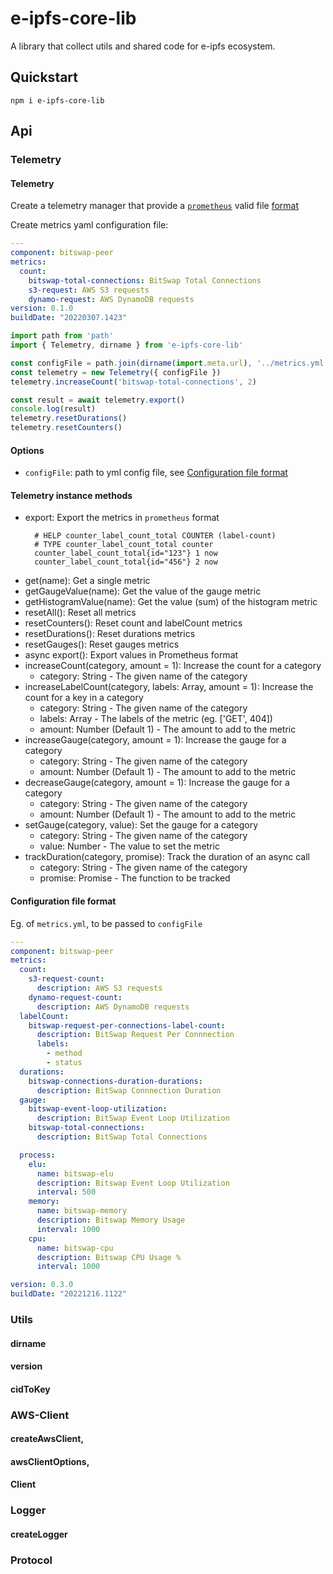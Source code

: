 # e-ipfs-core-lib

A library that collect utils and shared code for e-ipfs ecosystem.

## Quickstart

```
npm i e-ipfs-core-lib
```

## Api

### Telemetry
#### Telemetry

Create a telemetry manager that provide a [`prometheus`](https://github.com/prometheus) valid file [format](https://github.com/prometheus/docs/blob/main/content/docs/instrumenting/exposition_formats.md) 

Create metrics yaml configuration file:

```yaml
---
component: bitswap-peer
metrics:
  count:
    bitswap-total-connections: BitSwap Total Connections
    s3-request: AWS S3 requests
    dynamo-request: AWS DynamoDB requests
version: 0.1.0
buildDate: "20220307.1423"
```


```javascript
import path from 'path'
import { Telemetry, dirname } from 'e-ipfs-core-lib'

const configFile = path.join(dirname(import.meta.url), '../metrics.yml')
const telemetry = new Telemetry({ configFile })
telemetry.increaseCount('bitswap-total-connections', 2)

const result = await telemetry.export()
console.log(result)
telemetry.resetDurations()
telemetry.resetCounters()
```

#### Options

- `configFile`: path to yml config file, see [Configuration file format](#configuration-file-format)

#### Telemetry instance methods
* export: Export the metrics in `prometheus` format
  ```
    # HELP counter_label_count_total COUNTER (label-count)
    # TYPE counter_label_count_total counter
    counter_label_count_total{id="123"} 1 now
    counter_label_count_total{id="456"} 2 now
    ```
* get(name): Get a single metric
* getGaugeValue(name): Get the value of the gauge metric
* getHistogramValue(name): Get the value (sum) of the histogram metric
* resetAll(): Reset all metrics
* resetCounters(): Reset count and labelCount metrics
* resetDurations(): Reset durations metrics
* resetGauges(): Reset gauges metrics
* async export(): Export values  in Prometheus format
* increaseCount(category, amount = 1): Increase the count for a category
  * category: String - The given name of the category
* increaseLabelCount(category, labels: Array, amount = 1): Increase the count for a key in a category
  * category: String - The given name of the category
  * labels: Array<String> - The labels of the metric (eg. ['GET', 404])
  * amount: Number (Default 1) - The amount to add to the metric
* increaseGauge(category, amount = 1): Increase the gauge for a category
  * category: String - The given name of the category
  * amount: Number (Default 1) - The amount to add to the metric
* decreaseGauge(category, amount = 1): Increase the gauge for a category
  * category: String - The given name of the category
  * amount: Number (Default 1) - The amount to add to the metric
* setGauge(category, value): Set the gauge for a category
  * category: String - The given name of the category
  * value: Number - The value to set the metric
* trackDuration(category, promise): Track the duration of an async call
  * category: String - The given name of the category
  * promise: Promise - The function to be tracked

#### Configuration file format

Eg. of `metrics.yml`, to be passed to `configFile`

```yaml
---
component: bitswap-peer
metrics:
  count:
    s3-request-count:
      description: AWS S3 requests
    dynamo-request-count:
      description: AWS DynamoDB requests
  labelCount:
    bitswap-request-per-connections-label-count:
      description: BitSwap Request Per Connnection
      labels:
        - method
        - status
  durations:
    bitswap-connections-duration-durations:
      description: BitSwap Connnection Duration
  gauge:
    bitswap-event-loop-utilization:
      description: BitSwap Event Loop Utilization
    bitswap-total-connections:
      description: BitSwap Total Connections

  process:
    elu: 
      name: bitswap-elu
      description: Bitswap Event Loop Utilization
      interval: 500
    memory: 
      name: bitswap-memory
      description: Bitswap Memory Usage
      interval: 1000
    cpu: 
      name: bitswap-cpu
      description: Bitswap CPU Usage %
      interval: 1000

version: 0.3.0
buildDate: "20221216.1122"
```

### Utils
#### dirname
#### version
#### cidToKey

### AWS-Client
#### createAwsClient,
#### awsClientOptions,
#### Client

### Logger
#### createLogger

### Protocol

